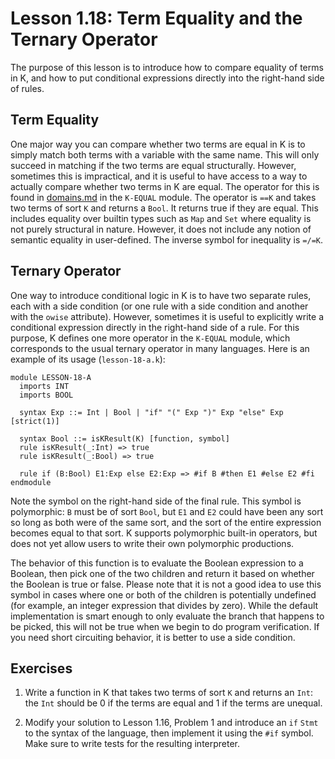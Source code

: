 # Lesson 1.18: Term Equality and the Ternary Operator

The purpose of this lesson is to introduce how to compare equality of terms in
K, and how to put conditional expressions directly into the right-hand side of
rules.

## Term Equality

One major way you can compare whether two terms are equal in K is to simply
match both terms with a variable with the same name. This will only succeed
in matching if the two terms are equal structurally. However, sometimes this
is impractical, and it is useful to have access to a way to actually compare
whether two terms in K are equal. The operator for this is found in
[domains.md](../../../include/kframework/builtin/domains.md) in the `K-EQUAL`
module. The operator is `==K` and takes two terms of sort `K` and returns a
`Bool`. It returns true if they are equal. This includes equality over builtin
types such as `Map` and `Set` where equality is not purely structural in
nature. However, it does not include any notion of semantic equality in
user-defined. The inverse symbol for inequality is `=/=K`.

## Ternary Operator

One way to introduce conditional logic in K is to have two separate rules,
each with a side condition (or one rule with a side condition and another with
the `owise` attribute). However, sometimes it is useful to explicitly write
a conditional expression directly in the right-hand side of a rule. For this
purpose, K defines one more operator in the `K-EQUAL` module, which corresponds
to the usual ternary operator in many languages. Here is an example of its 
usage (`lesson-18-a.k`):

```k
module LESSON-18-A
  imports INT
  imports BOOL

  syntax Exp ::= Int | Bool | "if" "(" Exp ")" Exp "else" Exp [strict(1)]

  syntax Bool ::= isKResult(K) [function, symbol]
  rule isKResult(_:Int) => true
  rule isKResult(_:Bool) => true

  rule if (B:Bool) E1:Exp else E2:Exp => #if B #then E1 #else E2 #fi
endmodule
```

Note the symbol on the right-hand side of the final rule. This symbol is
polymorphic: `B` must be of sort `Bool`, but `E1` and `E2` could have been
any sort so long as both were of the same sort, and the sort of the entire
expression becomes equal to that sort. K supports polymorphic built-in
operators, but does not yet allow users to write their own polymorphic
productions.

The behavior of this function is to evaluate the Boolean expression to a
Boolean, then pick one of the two children and return it based on whether the
Boolean is true or false. Please note that it is not a good idea to use this
symbol in cases where one or both of the children is potentially undefined
(for example, an integer expression that divides by zero). While the default
implementation is smart enough to only evaluate the branch that happens to be
picked, this will not be true when we begin to do program verification. If
you need short circuiting behavior, it is better to use a side condition.

## Exercises

1. Write a function in K that takes two terms of sort `K` and returns an
`Int`: the `Int` should be 0 if the terms are equal and 1 if the terms are 
unequal.

2. Modify your solution to Lesson 1.16, Problem 1 and introduce an `if`
`Stmt` to the syntax of the language, then implement it using the `#if` symbol.
Make sure to write tests for the resulting interpreter.
